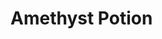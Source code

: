 <!-- TITLE: Amethyst Potion -->
<!-- SUBTITLE: A potion made from amethyst infused in water -->

# Amethyst Potion